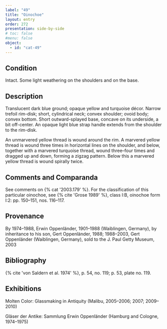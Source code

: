 ```yaml
---
label: "49"
title: "Oinochoe"
layout: entry
order: 272
presentation: side-by-side
# toc: false
#menu: false 
object:
  - id: "cat-49"
---
```


## Condition

Intact. Some light weathering on the shoulders and on the base.

## Description

Translucent dark blue ground; opaque yellow and turquoise décor. Narrow trefoil rim-disk; short, cylindrical neck; convex shoulder; ovoid body; convex bottom. Short outward-splayed base, concave on its underside, a bit off-center. An opaque light blue strap handle extends from the shoulder to the rim-disk.

An unmarvered yellow thread is wound around the rim. A marvered yellow thread is wound three times in horizontal lines on the shoulder, and below, together with a marvered turquoise thread, wound three–four times and dragged up and down, forming a zigzag pattern. Below this a marvered yellow thread is wound spirally twice.

## Comments and Comparanda

See comments on {% cat '2003.179' %}. For the classification of this particular oinochoe, see {% cite 'Grose 1989' %}, class I:B, oinochoe form I:2: pp. 150–151, nos. 116–117.

## Provenance

By 1974–1988, Erwin Oppenländer, 1901–1988 (Waiblingen, Germany), by inheritance to his son, Gert Oppenländer, 1988; 1988–2003, Gert Oppenländer (Waiblingen, Germany), sold to the J. Paul Getty Museum, 2003

## Bibliography

{% cite 'von Saldern et al. 1974' %}, p. 54, no. 119; p. 53, plate no. 119.

## Exhibitions

Molten Color: Glassmaking in Antiquity (Malibu, 2005–2006; 2007; 2009–2010)

Gläser der Antike: Sammlung Erwin Oppenländer (Hamburg and Cologne, 1974–1975)